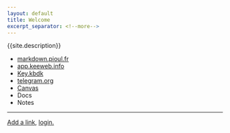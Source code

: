 ```yaml
---
layout: default
title: Welcome
excerpt_separator: <!--more-->
---
```


{{site.description}}

* [markdown.pioul.fr](https://markdown.pioul.fr/)
* [app.keeweb.info](https://app.keeweb.info/)
* [Key.kbdk][1]
* [telegram.org](https://web.telegram.org/)
* [Canvas](http://cursos.tecmilenio.mx/)
* Docs
* Notes

---

[Add a link](https://github.com/alex-esc/home/blob/master/index.md), [login.](https://github.com/login)

[1]: https://alex-esc.github.io/home/file/key.kbdx
